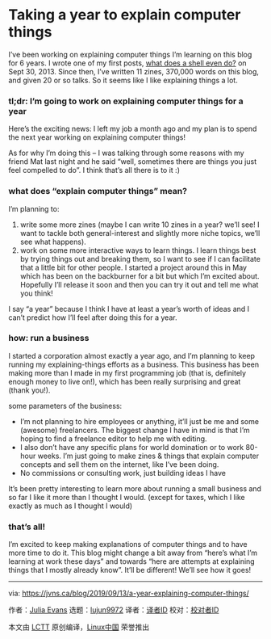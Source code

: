 [#]: collector: (lujun9972)
[#]: translator: ( )
[#]: reviewer: ( )
[#]: publisher: ( )
[#]: url: ( )
[#]: subject: (Taking a year to explain computer things)
[#]: via: (https://jvns.ca/blog/2019/09/13/a-year-explaining-computer-things/)
[#]: author: (Julia Evans https://jvns.ca/)

Taking a year to explain computer things
======

I’ve been working on explaining computer things I’m learning on this blog for 6 years. I wrote one of my first posts, [what does a shell even do?][1] on Sept 30, 2013. Since then, I’ve written 11 zines, 370,000 words on this blog, and given 20 or so talks. So it seems like I like explaining things a lot.

### tl;dr: I’m going to work on explaining computer things for a year

Here’s the exciting news: I left my job a month ago and my plan is to spend the next year working on explaining computer things!

As for why I’m doing this – I was talking through some reasons with my friend Mat last night and he said “well, sometimes there are things you just feel compelled to do”. I think that’s all there is to it :)

### what does “explain computer things” mean?

I’m planning to:

  1. write some more zines (maybe I can write 10 zines in a year? we’ll see! I want to tackle both general-interest and slightly more niche topics, we’ll see what happens).
  2. work on some more interactive ways to learn things. I learn things best by trying things out and breaking them, so I want to see if I can facilitate that a little bit for other people. I started a project around this in May which has been on the backburner for a bit but which I’m excited about. Hopefully I’ll release it soon and then you can try it out and tell me what you think!



I say “a year” because I think I have at least a year’s worth of ideas and I can’t predict how I’ll feel after doing this for a year.

### how: run a business

I started a corporation almost exactly a year ago, and I’m planning to keep running my explaining-things efforts as a business. This business has been making more than I made in my first programming job (that is, definitely enough money to live on!), which has been really surprising and great (thank you!).

some parameters of the business:

  * I’m not planning to hire employees or anything, it’ll just be me and some (awesome) freelancers. The biggest change I have in mind is that I’m hoping to find a freelance editor to help me with editing.
  * I also don’t have any specific plans for world domination or to work 80-hour weeks. I’m just going to make zines &amp; things that explain computer concepts and sell them on the internet, like I’ve been doing.
  * No commissions or consulting work, just building ideas I have



It’s been pretty interesting to learn more about running a small business and so far I like it more than I thought I would. (except for taxes, which I like exactly as much as I thought I would)

### that’s all!

I’m excited to keep making explanations of computer things and to have more time to do it. This blog might change a bit away from “here’s what I’m learning at work these days” and towards “here are attempts at explaining things that I mostly already know”. It’ll be different! We’ll see how it goes!

--------------------------------------------------------------------------------

via: https://jvns.ca/blog/2019/09/13/a-year-explaining-computer-things/

作者：[Julia Evans][a]
选题：[lujun9972][b]
译者：[译者ID](https://github.com/译者ID)
校对：[校对者ID](https://github.com/校对者ID)

本文由 [LCTT](https://github.com/LCTT/TranslateProject) 原创编译，[Linux中国](https://linux.cn/) 荣誉推出

[a]: https://jvns.ca/
[b]: https://github.com/lujun9972
[1]: https://jvns.ca/blog/2013/09/30/hacker-school-day-2-what-does-a-shell-even-do/
